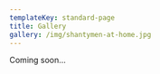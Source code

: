 ```yaml
---
templateKey: standard-page
title: Gallery
gallery: /img/shantymen-at-home.jpg
---
```

Coming soon...
